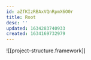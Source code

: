 ```yaml
---
id: aZfKIzRBAxVQnRpmX6O0r
title: Root
desc: ''
updated: 1634283740933
created: 1634169732979
---
```


![[project-structure.framework]]
